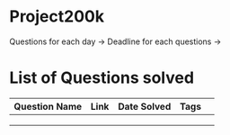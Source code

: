 # Project200k

Questions for each day -> <update here>
Deadline for each questions -> <update here>
  
  
 
# List of Questions solved

| Question Name  |  Link | Date Solved  | Tags  |   |
|---|---|---|---|---|
|   |   |   |   |   |
|   |   |   |   |   |
|   |   |   |   |   |
